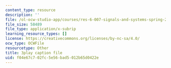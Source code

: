 ```yaml
---
content_type: resource
description: ''
file: /ol-ocw-studio-app/courses/res-6-007-signals-and-systems-spring-2011/f04e67c702fc5e56bad5012b65d0422e_mmkOAMOw73U.vtt
file_size: 58489
file_type: application/x-subrip
learning_resource_types: []
license: https://creativecommons.org/licenses/by-nc-sa/4.0/
ocw_type: OCWFile
resourcetype: Other
title: 3play caption file
uid: f04e67c7-02fc-5e56-bad5-012b65d0422e
---
```

